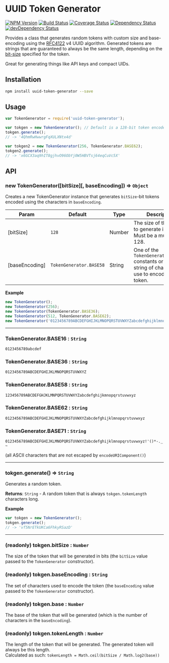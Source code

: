 # UUID Token Generator

[![NPM Version](https://img.shields.io/npm/v/uuid-token-generator.svg)](https://www.npmjs.com/package/uuid-token-generator)
[![Build Status](https://travis-ci.org/nwoltman/uuid-token-generator.svg?branch=master)](https://travis-ci.org/nwoltman/uuid-token-generator)
[![Coverage Status](https://coveralls.io/repos/nwoltman/uuid-token-generator/badge.svg?branch=master&service=github)](https://coveralls.io/github/nwoltman/uuid-token-generator?branch=master)
[![Dependency Status](https://david-dm.org/nwoltman/uuid-token-generator.svg)](https://david-dm.org/nwoltman/uuid-token-generator)
[![devDependency Status](https://david-dm.org/nwoltman/uuid-token-generator/dev-status.svg)](https://david-dm.org/nwoltman/uuid-token-generator#info=devDependencies)

Provides a class that generates random tokens with custom size and base-encoding using the [RFC4122](http://www.ietf.org/rfc/rfc4122.txt) v4 UUID algorithm. Generated tokens are strings that are guaranteed to always be the same length, depending on the [bit-size](#new-tokgeneratorbitsize-baseencoding--object) specified for the token.

Great for generating things like API keys and compact UIDs.


## Installation

```sh
npm install uuid-token-generator --save
```


## Usage

```js
var TokenGenerator = require('uuid-token-generator');

var tokgen = new TokenGenerator(); // Default is a 128-bit token encoded in base58
tokgen.generate();
// -> '4QhmRwHwwrgFqXULXNtx4d'

var tokgen2 = new TokenGenerator(256, TokenGenerator.BASE62);
tokgen2.generate();
// -> 'x6GCX3aq9hIT8gjhvO96ObYj0W5HBVTsj64eqCuVc5X'
```


## API

### new TokenGenerator([bitSize][, baseEncoding]) ⇒ `Object`
Creates a new TokenGenerator instance that generates `bitSize`-bit tokens encoded using the characters in `baseEncoding`.

| Param | Default | Type | Description |
|-------|---------|------|-------------|
| [bitSize] | `128` | Number | The size of the token to generate in bits. Must be a multiple of 128. |
| [baseEncoding] | `TokenGenerator.BASE58` | String | One of the `TokenGenerator.BASE##` constants or a custom string of characters to use to encode the token. |

**Example**
```js
new TokenGenerator();
new TokenGenerator(256);
new TokenGenerator(TokenGenerator.BASE36);
new TokenGenerator(512, TokenGenerator.BASE62);
new TokenGenerator('0123456789ABCDEFGHIJKLMNOPQRSTUVWXYZabcdefghijklmnopqrstuvwxyz+/'); // Custom encoding (base64)
```

---

### TokenGenerator.BASE16 : `String`
`0123456789abcdef`

### TokenGenerator.BASE36 : `String`
`0123456789ABCDEFGHIJKLMNOPQRSTUVWXYZ`

### TokenGenerator.BASE58 : `String`
`123456789ABCDEFGHJKLMNPQRSTUVWXYZabcdefghijkmnopqrstuvwxyz`

### TokenGenerator.BASE62 : `String`
`0123456789ABCDEFGHIJKLMNOPQRSTUVWXYZabcdefghijklmnopqrstuvwxyz`

### TokenGenerator.BASE71 : `String`
`0123456789ABCDEFGHIJKLMNOPQRSTUVWXYZabcdefghijklmnopqrstuvwxyz!'()*-._~`

(all ASCII characters that are not escaped by `encodeURIComponent()`)

---

### tokgen.generate() ⇒ `String`
Generates a random token.

**Returns**: `String` - A random token that is always `tokgen.tokenLength` characters long.

**Example**
```js
var tokgen = new TokenGenerator();
tokgen.generate();
// -> 'vf5NrETkUKCa6FhkyRSazD'
```

---

### (readonly) tokgen.bitSize : `Number`
The size of the token that will be generated in bits (the `bitSize` value passed to the `TokenGenerator` constructor).

### (readonly) tokgen.baseEncoding : `String`
The set of characters used to encode the token (the `baseEncoding` value passed to the `TokenGenerator` constructor).

### (readonly) tokgen.base : `Number`
The base of the token that will be generated (which is the number of characters in the `baseEncoding`).

### (readonly) tokgen.tokenLength : `Number`
The length of the token that will be generated. The generated token will always be this length.  
Calculated as such: `tokenLength = Math.ceil(bitSize / Math.log2(base))`
